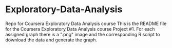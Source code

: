 # Exploratory-Data-Analysis
Repo for Coursera Exploratory Data Analysis course
This is the README file for the Coursera Exploratory Data Analysis course Project #1. For each assigned graph there is a ".png" image and the corresponding R script to download the data and generate the graph.
